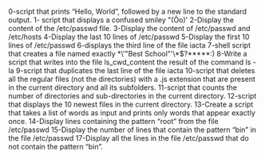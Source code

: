 0-script that prints “Hello, World”, followed by a new line to the standard output.
1- script that displays a confused smiley "(Ôo)'
2-Display the content of the /etc/passwd file.
3-Display the content of /etc/passwd and /etc/hosts
4-Display the last 10 lines of /etc/passwd
5-Display the first 10 lines of /etc/passwd
6-displays the third line of the file iacta
7-shell script that creates a file named exactly \*\\'"Best School"\'\\*$\?\*\*\*\*\*:)
8-Write a script that writes into the file ls_cwd_content the result of the command ls -la
9-script that duplicates the last line of the file iacta
10-script that deletes all the regular files (not the directories) with a .js extension that are present in the current directory and all its subfolders.
11-script that counts the number of directories and sub-directories in the current directory.
12-script that displays the 10 newest files in the current directory.
13-Create a script that takes a list of words as input and prints only words that appear exactly once.
14-Display lines containing the pattern “root” from the file /etc/passwd
15-Display the number of lines that contain the pattern “bin” in the file /etc/passwd
17-Display all the lines in the file /etc/passwd that do not contain the pattern “bin”.